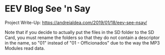 # EEV Blog See 'n Say

Project Write-Up: https://andreialdea.com/2019/01/18/eev-see-nsay/

Note that if you decide to actually put the files in the SD folder to the SD Card, you must rename the folders so that they do not contain a descriptor in the name, so "01" instead of "01 - Officionados" due to the way the MP3 Modules read data. 
